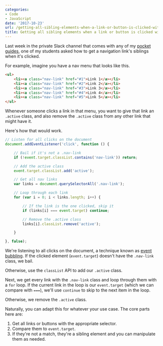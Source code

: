 ```yaml
---
categories:
- Code
- JavaScript
date: '2017-10-23'
url: /getting-all-sibling-elements-when-a-link-or-button-is-clicked-with-vanilla-js/
title: Getting all sibling elements when a link or button is clicked with vanilla JS
---
```


Last week in the private Slack channel that comes with any of my [pocket guides](/guides/), one of my students asked how to get a navigation link's siblings when it's clicked.

For example, imagine you have a nav menu that looks like this.

```html
<ul>
	<li><a class="nav-link" href="#1">Link 1</a></li>
	<li><a class="nav-link" href="#2">Link 2</a></li>
	<li><a class="nav-link" href="#3">Link 3</a></li>
	<li><a class="nav-link" href="#4">Link 4</a></li>
	<li><a class="nav-link" href="#5">Link 5</a></li>
</ul>
```

Whenever someone clicks a link in that menu, you want to give that link an `.active` class, and also remove the `.active` class from any other link that might have it.

Here's how that would work.

```js
// Listen for all clicks on the document
document.addEventListener('click', function () {

	// Bail if it's not a .nav-link
	if (!event.target.classList.contains('nav-link')) return;

	// Add the active class
	event.target.classList.add('active');

	// Get all nav links
	var links = document.querySelectorAll('.nav-link');

	// Loop through each link
	for (var i = 0; i < links.length; i++) {

		// If the link is the one clicked, skip it
		if (links[i] === event.target) continue;

		// Remove the .active class
		links[i].classList.remove('active');

	}

}, false);
```

We're listening to all clicks on the document, a technique known as [event bubbling](/attaching-multiple-elements-to-a-single-event-listener-in-vanilla-js/). If the clicked element (`event.target`) doesn't have the `.nav-link` class, we bail.

Otherwise, use the `classList` API to add our `.active` class.

Next, we get every link with the `.nav-link` class and loop through them with a `for` loop. If the current link in the loop is our `event.target` (which we can compare with `===`), we'll use `continue` to skip to the next item in the loop.

Otherwise, we remove the `.active` class.

Naturally, you can adapt this for whatever your use case. The core parts here are:

1. Get all links or buttons with the appropriate selector.
2. Compare them to `event.target`.
3. If they're not a match, they're a sibling element and you can manipulate them as needed.